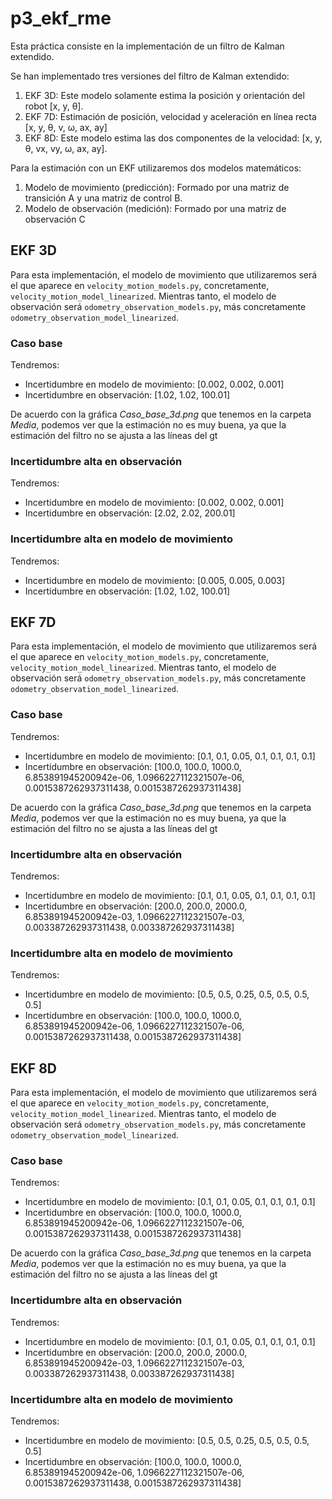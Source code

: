 # p3_ekf_rme

Esta práctica consiste en la implementación de un filtro de Kalman extendido. 

Se han implementado tres versiones del filtro de Kalman extendido:
  1. EKF 3D: Este modelo solamente estima la posición y orientación del robot [x, y, θ].
  2. EKF 7D: Estimación de posición, velocidad y aceleración en línea recta [x, y, θ, v, ω, ax, ay]
  3. EKF 8D: Este modelo estima las dos componentes de la velocidad: [x, y, θ, vx, vy, ω, ax, ay].

Para la estimación con un EKF utilizaremos dos modelos matemáticos:
1. Modelo de movimiento (predicción): Formado por una matriz de transición A y una matriz de control B.
2. Modelo de observación (medición): Formado por una matriz de observación C

## EKF 3D
Para esta implementación, el modelo de movimiento que utilizaremos será el que aparece en `velocity_motion_models.py`, concretamente, `velocity_motion_model_linearized`. Mientras tanto, el modelo de observación será `odometry_observation_models.py`, más concretamente `odometry_observation_model_linearized`.

### Caso base
Tendremos: 
- Incertidumbre en modelo de movimiento: [0.002, 0.002, 0.001] 
- Incertidumbre en observación: [1.02, 1.02, 100.01]

De acuerdo con la gráfica _Caso_base_3d.png_ que tenemos en la carpeta _Media_, podemos ver que la estimación no es muy buena, ya que la estimación del filtro no se ajusta a las líneas del gt


### Incertidumbre alta en observación
Tendremos: 
- Incertidumbre en modelo de movimiento: [0.002, 0.002, 0.001] 
- Incertidumbre en observación: [2.02, 2.02, 200.01]

### Incertidumbre alta en modelo de movimiento
Tendremos: 
- Incertidumbre en modelo de movimiento: [0.005, 0.005, 0.003] 
- Incertidumbre en observación: [1.02, 1.02, 100.01]

## EKF 7D
Para esta implementación, el modelo de movimiento que utilizaremos será el que aparece en `velocity_motion_models.py`, concretamente, `velocity_motion_model_linearized`. Mientras tanto, el modelo de observación será `odometry_observation_models.py`, más concretamente `odometry_observation_model_linearized`.

### Caso base
Tendremos: 
- Incertidumbre en modelo de movimiento: [0.1, 0.1, 0.05, 0.1, 0.1, 0.1, 0.1]
- Incertidumbre en observación: [100.0, 100.0, 1000.0, 6.853891945200942e-06, 1.0966227112321507e-06, 0.0015387262937311438, 0.0015387262937311438]

De acuerdo con la gráfica _Caso_base_3d.png_ que tenemos en la carpeta _Media_, podemos ver que la estimación no es muy buena, ya que la estimación del filtro no se ajusta a las líneas del gt

### Incertidumbre alta en observación
Tendremos: 
- Incertidumbre en modelo de movimiento: [0.1, 0.1, 0.05, 0.1, 0.1, 0.1, 0.1]
- Incertidumbre en observación: [200.0, 200.0, 2000.0, 6.853891945200942e-03, 1.0966227112321507e-03, 0.003387262937311438, 0.003387262937311438]

### Incertidumbre alta en modelo de movimiento
Tendremos: 
- Incertidumbre en modelo de movimiento: [0.5, 0.5, 0.25, 0.5, 0.5, 0.5, 0.5]
- Incertidumbre en observación: [100.0, 100.0, 1000.0, 6.853891945200942e-06, 1.0966227112321507e-06, 0.0015387262937311438, 0.0015387262937311438]

## EKF 8D
Para esta implementación, el modelo de movimiento que utilizaremos será el que aparece en `velocity_motion_models.py`, concretamente, `velocity_motion_model_linearized`. Mientras tanto, el modelo de observación será `odometry_observation_models.py`, más concretamente `odometry_observation_model_linearized`.

### Caso base
Tendremos: 
- Incertidumbre en modelo de movimiento: [0.1, 0.1, 0.05, 0.1, 0.1, 0.1, 0.1]
- Incertidumbre en observación: [100.0, 100.0, 1000.0, 6.853891945200942e-06, 1.0966227112321507e-06, 0.0015387262937311438, 0.0015387262937311438]

De acuerdo con la gráfica _Caso_base_3d.png_ que tenemos en la carpeta _Media_, podemos ver que la estimación no es muy buena, ya que la estimación del filtro no se ajusta a las líneas del gt


### Incertidumbre alta en observación
Tendremos: 
- Incertidumbre en modelo de movimiento: [0.1, 0.1, 0.05, 0.1, 0.1, 0.1, 0.1]
- Incertidumbre en observación: [200.0, 200.0, 2000.0, 6.853891945200942e-03, 1.0966227112321507e-03, 0.003387262937311438, 0.003387262937311438]

### Incertidumbre alta en modelo de movimiento
Tendremos: 
- Incertidumbre en modelo de movimiento: [0.5, 0.5, 0.25, 0.5, 0.5, 0.5, 0.5]
- Incertidumbre en observación: [100.0, 100.0, 1000.0, 6.853891945200942e-06, 1.0966227112321507e-06, 0.0015387262937311438, 0.0015387262937311438]
